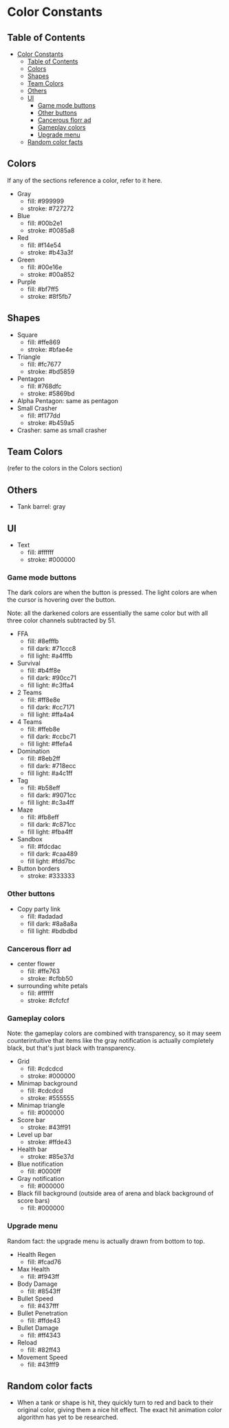 # Color Constants

## Table of Contents

- [Color Constants](#color-constants)
  - [Table of Contents](#table-of-contents)
  - [Colors](#colors)
  - [Shapes](#shapes)
  - [Team Colors](#team-colors)
  - [Others](#others)
  - [UI](#ui)
    - [Game mode buttons](#game-mode-buttons)
    - [Other buttons](#other-buttons)
    - [Cancerous florr ad](#cancerous-florr-ad)
    - [Gameplay colors](#gameplay-colors)
    - [Upgrade menu](#upgrade-menu)
  - [Random color facts](#random-color-facts)

## Colors

If any of the sections reference a color, refer to it here.

- Gray
  - fill: #999999
  - stroke: #727272
- Blue
  - fill: #00b2e1
  - stroke: #0085a8
- Red
  - fill: #f14e54
  - stroke: #b43a3f
- Green
  - fill: #00e16e
  - stroke: #00a852
- Purple
  - fill: #bf7ff5
  - stroke: #8f5fb7

## Shapes
- Square
  - fill: #ffe869
  - stroke: #bfae4e
- Triangle
  - fill: #fc7677
  - stroke: #bd5859
- Pentagon
  - fill: #768dfc
  - stroke: #5869bd
- Alpha Pentagon: same as pentagon
- Small Crasher
  - fill: #f177dd
  - stroke: #b459a5
- Crasher: same as small crasher

## Team Colors

(refer to the colors in the Colors section)

## Others

- Tank barrel: gray

## UI

- Text
  - fill: #ffffff
  - stroke: #000000

### Game mode buttons

The dark colors are when the button is pressed. The light colors are when the cursor is hovering over the button.

Note: all the darkened colors are essentially the same color but with all three color channels subtracted by 51.

- FFA
  - fill: #8efffb
  - fill dark: #71ccc8
  - fill light: #a4fffb
- Survival
  - fill: #b4ff8e
  - fill dark: #90cc71
  - fill light: #c3ffa4
- 2 Teams
  - fill: #ff8e8e
  - fill dark: #cc7171
  - fill light: #ffa4a4
- 4 Teams
  - fill: #ffeb8e
  - fill dark: #ccbc71
  - fill light: #ffefa4
- Domination
  - fill: #8eb2ff
  - fill dark: #718ecc
  - fill light: #a4c1ff
- Tag
  - fill: #b58eff
  - fill dark: #9071cc
  - fill light: #c3a4ff
- Maze
  - fill: #fb8eff
  - fill dark: #c871cc
  - fill light: #fba4ff
- Sandbox
  - fill: #fdcdac
  - fill dark: #caa489
  - fill light: #fdd7bc
- Button borders
  - stroke: #333333

### Other buttons

- Copy party link
  - fill: #adadad
  - fill dark: #8a8a8a
  - fill light: #bdbdbd

### Cancerous florr ad

- center flower
  - fill: #ffe763
  - stroke: #cfbb50
- surrounding white petals
  - fill: #ffffff
  - stroke: #cfcfcf

### Gameplay colors

Note: the gameplay colors are combined with transparency, so it may seem counterintuitive that items like the gray notification is actually completely black, but that's just black with transparency.

- Grid
  - fill: #cdcdcd
  - stroke: #000000
- Minimap background
  - fill: #cdcdcd
  - stroke: #555555
- Minimap triangle
  - fill: #000000
- Score bar
  - stroke: #43ff91
- Level up bar
  - stroke: #ffde43
- Health bar
  - stroke: #85e37d
- Blue notification
  - fill: #0000ff
- Gray notification
  - fill: #000000
- Black fill background (outside area of arena and black background of score bars)
  - fill: #000000

### Upgrade menu

Random fact: the upgrade menu is actually drawn from bottom to top.

- Health Regen
  - fill: #fcad76
- Max Health
  - fill: #f943ff
- Body Damage
  - fill: #8543ff
- Bullet Speed
  - fill: #437fff
- Bullet Penetration
  - fill: #ffde43
- Bullet Damage
  - fill: #ff4343
- Reload
  - fill: #82ff43
- Movement Speed
  - fill: #43fff9

## Random color facts

- When a tank or shape is hit, they quickly turn to red and back to their original color, giving them a nice hit effect. The exact hit animation color algorithm has yet to be researched.
